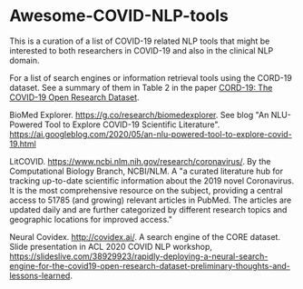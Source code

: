 # Awesome-COVID-NLP-tools
This is a curation of a list of COVID-19 related NLP tools that might be interested to both researchers in COVID-19 and also in the clinical NLP domain.

For a list of search engines or information retrieval tools using the CORD-19 dataset. See a summary of them in Table 2 in the paper [CORD-19: The COVID-19 Open Research Dataset](https://arxiv.org/pdf/2004.10706.pdf).

BioMed Explorer. https://g.co/research/biomedexplorer. See blog "An NLU-Powered Tool to Explore COVID-19 Scientific Literature". https://ai.googleblog.com/2020/05/an-nlu-powered-tool-to-explore-covid-19.html

LitCOVID. https://www.ncbi.nlm.nih.gov/research/coronavirus/. By the Computational Biology Branch, NCBI/NLM. A "a curated literature hub for tracking up-to-date scientific information about the 2019 novel Coronavirus. It is the most comprehensive resource on the subject, providing a central access to 51785 (and growing) relevant articles in PubMed. The articles are updated daily and are further categorized by different research topics and geographic locations for improved access."

Neural Covidex. http://covidex.ai/. A search engine of the CORE dataset. Slide presentation in ACL 2020 COVID NLP workshop, https://slideslive.com/38929923/rapidly-deploying-a-neural-search-engine-for-the-covid19-open-research-dataset-preliminary-thoughts-and-lessons-learned.
